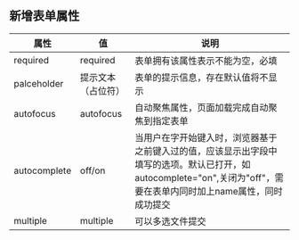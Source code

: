 ## 新增表单属性

| 属性         | 值                 | 说明                                                         |
| ------------ | ------------------ | ------------------------------------------------------------ |
| required     | required           | 表单拥有该属性表示不能为空，必填                             |
| palceholder  | 提示文本（占位符） | 表单的提示信息，存在默认值将不显示                           |
| autofocus    | autofocus          | 自动聚焦属性，页面加载完成自动聚焦到指定表单                 |
| autocomplete | off/on             | 当用户在字开始键入时，浏览器基于之前键入过的值，应该显示出字段中填写的选项。默认已打开，如autocomplete="on",关闭为"off"，需要在表单内同时加上name属性，同时成功提交 |
| multiple     | multiple           | 可以多选文件提交                                             |

